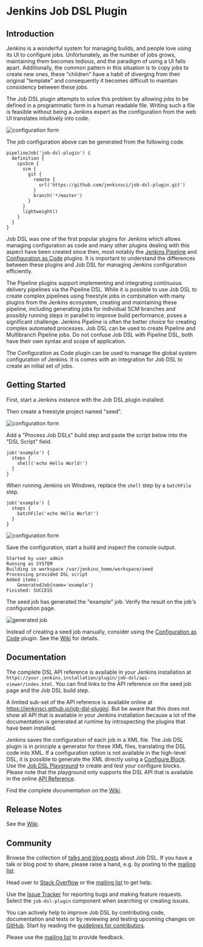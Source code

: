 Jenkins Job DSL Plugin
======================

Introduction
------------

Jenkins is a wonderful system for managing builds, and people love using its UI to configure jobs. Unfortunately, as
the number of jobs grows, maintaining them becomes tedious, and the paradigm of using a UI falls apart. Additionally,
the common pattern in this situation is to copy jobs to create new ones, these "children" have a habit of
diverging from their original "template" and consequently it becomes difficult to maintain consistency between these
jobs.

The Job DSL plugin attempts to solve this problem by allowing jobs to be defined in a programmatic form in a human
readable file. Writing such a file is feasible without being a Jenkins expert as the configuration from the web UI
translates intuitively into code.

![configuration form](docs/images/pipeline.png)

The job configuration above can be generated from the following code.

    pipelineJob('job-dsl-plugin') {
      definition {
        cpsScm {
          scm {
            git {
              remote {
                url('https://github.com/jenkinsci/job-dsl-plugin.git')
              }
              branch('*/master')
            }
          }
          lightweight()
        }
      }
    }

Job DSL was one of the first popular plugins for Jenkins which allows managing configuration as code and many other
plugins dealing with this aspect have been created since then, most notably the
[Jenkins Pipeline](https://jenkins.io/doc/book/pipeline/) and
[Configuration as Code](https://jenkins.io/projects/jcasc/) plugins. It is important to understand the differences
between these plugins and Job DSL for managing Jenkins configuration efficiently.

The Pipeline plugins support implementing and integrating continuous delivery pipelines via the Pipeline DSL. While it
is possible to use Job DSL to create complex pipelines using freestyle jobs in combination with many plugins from the
Jenkins ecosystem, creating and maintaining these pipeline, including generating jobs for individual SCM branches and
possibly running steps in parallel to improve build performance, poses a significant challenge. Jenkins Pipeline is
often the better choice for creating complex automated processes. Job DSL can be used to create Pipeline and Multibranch
Pipeline jobs. Do not confuse Job DSL with Pipeline DSL, both have their own syntax and scope of application.

The Configuration as Code plugin can be used to manage the global system configuration of Jenkins. It is comes with an
integration for Job DSL to create an initial set of jobs.


Getting Started
---------------

First, start a Jenkins instance with the Job DSL plugin installed.

Then create a freestyle project named "seed".

![configuration form](docs/images/create-seed-job.png)

Add a "Process Job DSLs" build step and paste the script below into the "DSL Script" field.

    job('example') {
      steps {
        shell('echo Hello World!')
      }
    }

When running Jenkins on Windows, replace the `shell` step by a `batchFile` step.

    job('example') {
      steps {
        batchFile('echo Hello World!')
      }
    }

![configuration form](docs/images/build-step.png)

Save the configuration, start a build and inspect the console output.

    Started by user admin
    Running as SYSTEM
    Building in workspace /var/jenkins_home/workspace/seed
    Processing provided DSL script
    Added items:
        GeneratedJob{name='example'}
    Finished: SUCCESS

The seed job has generated the "example" job. Verify the result on the job's configuration page.

![generated job](docs/images/result.png)

Instead of creating a seed job manually, consider using the
[Configuration as Code](https://plugins.jenkins.io/configuration-as-code) plugin. See the
[Wiki](https://github.com/jenkinsci/job-dsl-plugin/wiki/JCasC) for details.


Documentation
-------------

The complete DSL API reference is available in your Jenkins installation at
`https://your.jenkins.installation/plugin/job-dsl/api-viewer/index.html`. You can find links to the API reference on the
seed job page and the Job DSL build step.

A limited sub-set of the API reference is available online at https://jenkinsci.github.io/job-dsl-plugin/. But be aware
that this does not show all API that is available in your Jenkins installation because a lot of the documentation is
generated at runtime by introspecting the plugins that have been installed.

Jenkins saves the configuration of each job in a XML file. The Job DSL plugin is in principle a generator for these XML
files, translating the DSL code into XML. If a configuration option is not available in the high-level DSL, it is
possible to generate the XML directly using a
[Configure Block](https://github.com/jenkinsci/job-dsl-plugin/wiki/The-Configure-Block). Use the
[Job DSL Playground](http://job-dsl.herokuapp.com/) to create and test your configure blocks. Please note that the
playground only supports the DSL API that is available in the online
[API Reference](https://jenkinsci.github.io/job-dsl-plugin/).

Find the complete documentation on the [Wiki](https://github.com/jenkinsci/job-dsl-plugin/wiki).


Release Notes
-------------

See the [Wiki](https://github.com/jenkinsci/job-dsl-plugin/wiki#release-notes).


Community
---------

Browse the collection of [talks and blog posts](https://github.com/jenkinsci/job-dsl-plugin/wiki/Talks-and-Blog-Posts)
about Job DSL. If you have a talk or blog post to share, please raise a hand, e.g. by posting to the
[mailing list](https://groups.google.com/d/forum/job-dsl-plugin).

Head over to [Stack Overflow](https://stackoverflow.com/questions/tagged/jenkins-job-dsl) or the
[mailing list](https://groups.google.com/d/forum/job-dsl-plugin) to get help.

Use the [Issue Tracker](https://issues.jenkins-ci.org/secure/Dashboard.jspa?selectPageId=15341) for reporting bugs and
making feature requests. Select the `job-dsl-plugin` component when searching or creating issues.

You can actively help to improve Job DSL by contributing code, documentation and tests or by reviewing and testing
upcoming changes on [GitHub](https://github.com/jenkinsci/job-dsl-plugin). Start by reading the
[guidelines for contributors](https://github.com/jenkinsci/job-dsl-plugin/blob/master/CONTRIBUTING.md).

Please use the [mailing list](https://groups.google.com/d/forum/job-dsl-plugin) to provide feedback.
